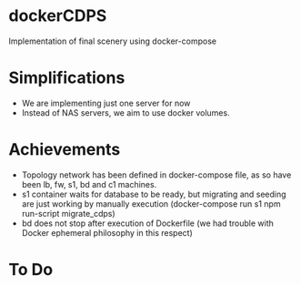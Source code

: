 # dockerCDPS
Implementation of final scenery using docker-compose

# Simplifications 
- We are implementing just one server for now
- Instead of NAS servers, we aim to use docker volumes.

# Achievements
- Topology network has been defined in docker-compose file, as so have been lb, fw, s1, bd and c1 machines.
- s1 container waits for database to be ready, but migrating and seeding are just working by manually execution (docker-compose run s1 npm run-script migrate_cdps)
- bd does not stop after execution of Dockerfile (we had trouble with Docker ephemeral philosophy in this respect)
# To Do
